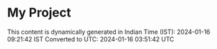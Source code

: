 # My Project

This content is dynamically generated in Indian Time (IST): 2024-01-16 09:21:42 IST
Converted to UTC: 2024-01-16 03:51:42 UTC
